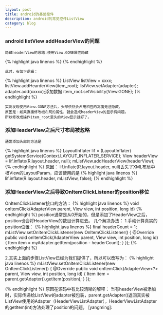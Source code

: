 ```yaml
---
layout: post
title: android的基础控件
description: android的常见控件ListView
category: blog
---
```

### android listView addHeaderView的问题
	隐藏headerView的思路:使用View.GONE属性隐藏
{% highlight java linenos %}
<LinearLayout android:id="@+id/item_root"
    android:layout_width="fill_parent"
    android:layout_height="50dip"
    android:orientation="vertical" >
<TextView  android:id="@+id/tv_1" />
<TextView  android:id="@+id/tv_2" />
</LinearLayout >
{% endhighlight %}


	此时，有如下逻辑：


{% highlight java linenos %}
ListView listView = xxxx;
  listView.addHearderView(item_root);
  listView.setAdapter(adapter);
  adapter.add(xxxxx);添加数据
  item_root.setVisibility(View.GONE);
{% endhighlight %}

	实测发现使用View.GONE方法后，头部依然会占用相应的高度无法隐藏。
	原因是：如果直接修改根布局的属性，就会造成headerView的显示有问题。
	所以修改成操作item_root里头的View显示就好了。
	
### 添加HeaderView之后尺寸布局被忽略
	通常添加头部的方法是 

{% highlight java linenos %}
LayoutInflater lif = (LayoutInflater) getSystemService(Context.LAYOUT_INFLATER_SERVICE);
View headerView = lif.inflate(R.layout.header, null);
mListView.addHeaderView(headerView);
{% endhighlight %}
原因：
lif.inflate(R.layout.header, null)丢失了XML布局中根View的LayoutParam，应该使用的是 
{% highlight java linenos %}
lif.inflate(R.layout.header, mListView, false);
{% endhighlight %}


### 添加HeaderView之后导致OnItemClickListener的position移位
OnItemClickListener接口的方法：
{% highlight java linenos %}
void onItemClick(AdapterView<?> parent, View view, int position, long id)
{% endhighlight %}
position通常是从0开始的，但是添加了HeaderView之后，position也会将HeaderView的数目计算进去。 
几个解决办法： 
1.手动计算真实的position位置： 
{% highlight java linenos %}
final headerCount = 1;
mListView.setOnItemClickListener(new OnItemClickListener() {
    @Override
    public void onItemClick(AdapterView<?> parent, View view,
            int position, long id) {
        Item item = myAdapter.getItem(position - headerCount);
    }
});
{% endhighlight %}

2.其实上面的步骤ListView已经为我们提供了，所以可以改写为：
{% highlight java linenos %}
mListView.setOnItemClickListener(new OnItemClickListener() {
    @Override
    public void onItemClick(AdapterView<?> parent, View view,
            int position, long id) {
        Item item = parent.getAdapter().getItem(position);
    }
});

{% endhighlight %}
原因在源码中有比较清晰的解释： 
当有headerView被添加时，实际传递给ListView的adapter被包装，parent.getAdapter()返回真实被ListView使用的Adapter（HeaderViewListAdapter），HeaderViewListAdapter的getItem(int)方法处理了position的问题。 
[yangming]:  

